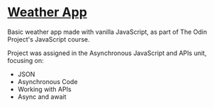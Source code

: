 # [Weather App](https://j-boardman.github.io/weather-app)
<p>Basic weather app made with vanilla JavaScript, as part of The Odin Project's JavaScript course.</p>
<p>Project was assigned in the Asynchronous JavaScript and APIs unit, focusing on:</p>
<ul>
  <li>JSON</li>
  <li>Asynchronous Code</li>
  <li>Working with APIs</li>
  <li>Async and await</li>
 </ul>
